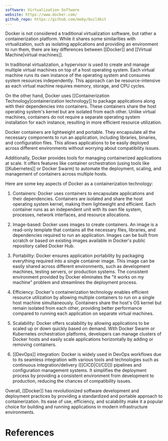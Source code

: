 ```yaml
---
software: Virtualization Software
website: https://www.docker.com/
github_repo: https://github.com/moby/buildkit
---
```


Docker is not considered a traditional virtualization software, but rather a containerization platform. While it shares some similarities with virtualization, such as isolating applications and providing an environment to run them, there are key differences between [[Docker]] and [[Virtual Machine|virtual machines]].

In traditional virtualization, a hypervisor is used to create and manage multiple virtual machines on top of a host operating system. Each virtual machine runs its own instance of the operating system and consumes system resources independently. This approach can be resource-intensive as each virtual machine requires memory, storage, and CPU cycles.

On the other hand, Docker uses [[Containerization Technology|containerization technology]] to package applications along with their dependencies into containers. These containers share the host operating system's kernel but are isolated from each other. Unlike virtual machines, containers do not require a separate operating system installation for each instance, resulting in more efficient resource utilization.

Docker containers are lightweight and portable. They encapsulate all the necessary components to run an application, including libraries, binaries, and configuration files. This allows applications to be easily deployed across different environments without worrying about compatibility issues.

Additionally, Docker provides tools for managing containerized applications at scale. It offers features like container orchestration (using tools like [[Kubernetes]] or Docker Swarm) to automate the deployment, scaling, and management of containers across multiple hosts.

Here are some key aspects of Docker as a containerization technology:

1. Containers: Docker uses containers to encapsulate applications and their dependencies. Containers are isolated and share the host operating system kernel, making them lightweight and efficient. Each container runs as an independent unit with its own file system, processes, network interfaces, and resource allocations.

2. Image-based: Docker uses images to create containers. An image is a read-only template that contains all the necessary files, libraries, and dependencies required to run an application. Images can be built from scratch or based on existing images available in Docker's public repository called Docker Hub.

3. Portability: Docker ensures application portability by packaging everything required into a single container image. This image can be easily shared across different environments, such as development machines, testing servers, or production systems. The consistent environment provided by Docker eliminates the "it works on my machine" problem and streamlines the deployment process.

4. Efficiency: Docker's containerization technology enables efficient resource utilization by allowing multiple containers to run on a single host machine simultaneously. Containers share the host's OS kernel but remain isolated from each other, providing better performance compared to running each application on separate virtual machines.

5. Scalability: Docker offers scalability by allowing applications to be scaled up or down quickly based on demand. With Docker Swarm or Kubernetes orchestration platforms, developers can manage clusters of Docker hosts and easily scale applications horizontally by adding or removing containers.

6. [[DevOps]] integration: Docker is widely used in DevOps workflows due to its seamless integration with various tools and technologies such as continuous integration/delivery ([[CICD|CI/CD]]) pipelines and configuration management systems. It simplifies the deployment process by providing a consistent environment from development to production, reducing the chances of compatibility issues.

Overall, [[Docker]] has revolutionized software development and deployment practices by providing a standardized and portable approach to containerization. Its ease of use, efficiency, and scalability make it a popular choice for building and running applications in modern infrastructure environments.

# References

